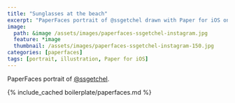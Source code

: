 ```yaml
---
title: "Sunglasses at the beach"
excerpt: "PaperFaces portrait of @ssgetchel drawn with Paper for iOS on an iPad."
image: 
  path: &image /assets/images/paperfaces-ssgetchel-instagram.jpg 
  feature: *image
  thumbnail: /assets/images/paperfaces-ssgetchel-instagram-150.jpg
categories: [paperfaces]
tags: [portrait, illustration, Paper for iOS]
---
```


PaperFaces portrait of [@ssgetchel](http://instagram.com/ssgetchel).

{% include_cached boilerplate/paperfaces.md %}
